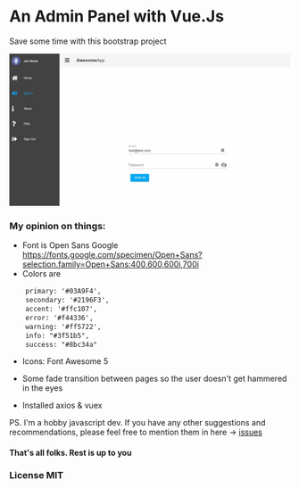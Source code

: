 # An Admin Panel with Vue.Js

Save some time with this bootstrap project

<a href="https://raw.githubusercontent.com/AndreiD/VueJsAdminBootstrap/master/other/screenshot.JPG" target="_blank">
<img src="https://raw.githubusercontent.com/AndreiD/VueJsAdminBootstrap/master/other/screenshot.JPG"></a>

### My opinion on things:

- Font is Open Sans Google https://fonts.google.com/specimen/Open+Sans?selection.family=Open+Sans:400,600,600i,700i
- Colors are

~~~~
    primary: '#03A9F4',
    secondary: '#2196F3',
    accent: '#ffc107',
    error: '#f44336',
    warning: '#ff5722',
    info: "#3f51b5",
    success: "#8bc34a"
~~~~

- Icons: Font Awesome 5

- Some fade transition between pages so the user doesn't get hammered in the eyes

- Installed axios & vuex

PS. I'm a hobby javascript dev. If you have any other suggestions and recommendations, please feel free to mention them in here -> <a href="https://github.com/AndreiD/VueJsAdminBootstrap/issues">issues</a>

#### That's all folks. Rest is up to you


### License MIT
